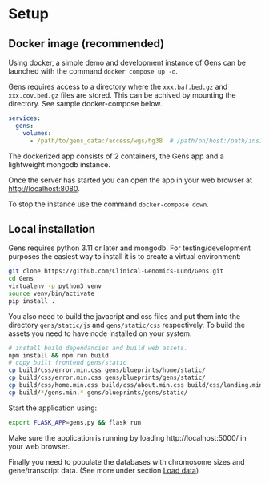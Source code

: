 # Setup

## Docker image (recommended)

Using docker, a simple demo and development instance of Gens can be launched with the command `docker compose up -d`.

Gens requires access to a directory where the `xxx.baf.bed.gz` and `xxx.cov.bed.gz` files are stored. This can be achived by mounting the directory. See sample docker-compose below.

``` yaml
services:
  gens:
    volumes:
      - /path/to/gens_data:/access/wgs/hg38  # /path/on/host:/path/inside/container
```

The dockerized app consists of 2 containers, the Gens app and a lightweight mongodb instance.

Once the server has started you can open the app in your web browser at [http://localhost:8080](http://localhost:8080).

To stop the instance use the command `docker-compose down`.


## Local installation

Gens requires python 3.11 or later and mongodb. For testing/development purposes the easiest way to install it is to create a virtual environment:

``` bash
git clone https://github.com/Clinical-Genomics-Lund/Gens.git
cd Gens
virtualenv -p python3 venv
source venv/bin/activate
pip install .
```

You also need to build the javacript and css files and put them into the directory `gens/static/js` and `gens/static/css` respectively. To build the assets you need to have node installed on your system.
``` bash
# install build dependancies and build web assets.
npm install && npm run build
# copy built frontend gens/static
cp build/css/error.min.css gens/blueprints/home/static/
cp build/css/error.min.css gens/blueprints/gens/static/
cp build/css/home.min.css build/css/about.min.css build/css/landing.min.css gens/blueprints/home/static/
cp build/*/gens.min.* gens/blueprints/gens/static/
```

Start the application using:
``` bash
export FLASK_APP=gens.py && flask run
```

Make sure the application is running by loading http://localhost:5000/ in your web browser.

Finally you need to populate the databases with chromosome sizes and gene/transcript data. (See more under section [Load data](./load_gens_data.md))

